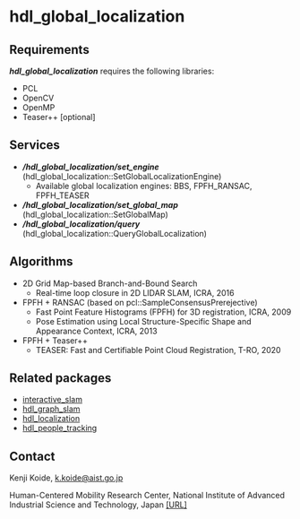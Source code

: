 # hdl_global_localization

## Requirements
***hdl_global_localization*** requires the following libraries:
- PCL
- OpenCV
- OpenMP
- Teaser++ [optional]

## Services

- ***/hdl_global_localization/set_engine*** (hdl_global_localization::SetGlobalLocalizationEngine)
  - Available global localization engines: BBS, FPFH_RANSAC, FPFH_TEASER
- ***/hdl_global_localization/set_global_map*** (hdl_global_localization::SetGlobalMap)
- ***/hdl_global_localization/query*** (hdl_global_localization::QueryGlobalLocalization)


## Algorithms

- 2D Grid Map-based Branch-and-Bound Search
  - Real-time loop closure in 2D LIDAR SLAM, ICRA, 2016
- FPFH + RANSAC (based on pcl::SampleConsensusPrerejective)
  - Fast Point Feature Histograms (FPFH) for 3D registration, ICRA, 2009
  - Pose Estimation using Local Structure-Specific Shape and Appearance Context, ICRA, 2013
- FPFH + Teaser++
  - TEASER: Fast and Certifiable Point Cloud Registration, T-RO, 2020

## Related packages

- [interactive_slam](https://github.com/koide3/interactive_slam)
- [hdl_graph_slam](https://github.com/koide3/hdl_graph_slam)
- [hdl_localization](https://github.com/koide3/hdl_localization">hdl_localization)
- [hdl_people_tracking](https://github.com/koide3/hdl_people_tracking">hdl_people_tracking)


## Contact
Kenji Koide, k.koide@aist.go.jp

Human-Centered Mobility Research Center, National Institute of Advanced Industrial Science and Technology, Japan  [\[URL\]](https://unit.aist.go.jp/rirc/en/team/smart_mobility.html)


